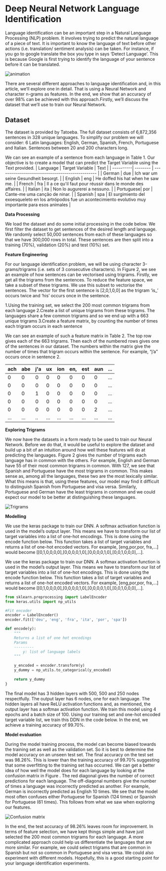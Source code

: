 # Deep Neural Network Language Identification

Language identification can be an important step in a Natural Language Processing (NLP) problem. It involves trying to predict the natural language of a piece of text. It is important to know the language of text before other actions (i.e. translation/ sentiment analysis) can be taken. For instance, if you go to google translate the box you type in says ‘Detect Language’. This is because Google is first trying to identify the language of your sentence before it can be translated.

![animation](/images/animation.gif)

There are several different approaches to language identification and, in this article, we’ll explore one in detail. That is using a Neural Network and character n-grams as features. In the end, we show that an accuracy of over 98% can be achieved with this approach.Firstly, we’ll discuss the dataset that we’ll use to train our Neural Network.



## Dataset

The dataset is provided by Tatoeba. The full dataset consists of 6,872,356 sentences in 328 unique languages. To simplify our problem we will consider:
6 Latin languages: English, German, Spanish, French, Portuguese and Italian.
Sentences between 20 and 200 characters long.

We can see an example of a sentence from each language in Table 1. Our objective is to create a model that can predict the Target Variable using the Text provided.
| Language  | Target Variable  |      Text      |
| ----------| -------- | ------------------------------------------------- |
| German    | due      | Ich war um seine Gesundheit besorgt.              |
| English   | eng      | He doffed his hat when he saw me.                 |
| French    | fra      | Il a ce qu'il faut pour réussir dans le monde  des affaires.  |
| Italian   | ita      | Non lo augurerei a nessuno.                       |
| Portuguese| por      | Cante-me uma canção de ninar.                     |
| Spanish   | spa      | El surgimiento del exoesqueleto en los artrópodos  fue un acontecimiento evolutivo muy importante para esos animales |

**Data Processing**

We load the dataset and do some initial processing in the code below. We first filter the dataset to get sentences of the desired length and language. We randomly select 50,000 sentences from each of these languages so that we have 300,000 rows in total. These sentences are then split into a training (70%), validation (20%) and test (10%) set.

**Feature Engineering**

For our language identification problem, we will be using character 3-grams/trigrams (i.e. sets of 3 consecutive characters). In Figure 2, we see an example of how sentences can be vectorised using trigrams. Firstly, we get all the trigrams from the sentences. To reduce the feature space, we take a subset of these trigrams. We use this subset to vectorise the sentences. The vector for the first sentence is [2,0,1,0,0] as the trigram ‘is_’ occurs twice and ‘his’ occurs once in the sentence.

1.Using the training set, we select the 200 most common trigrams from each language
2.Create a list of unique trigrams from these trigrams. The languages share a few common trigrams and so we end up with a 663 unique trigrams
3.Create a feature matrix, by counting the number of times each trigram occurs in each sentence

We can see an example of such a feature matrix in Table 2. The top row gives each of the 663 trigrams. Then each of the numbered rows gives one of the sentences in our dataset. The numbers within the matrix give the number of times that trigram occurs within the sentence. For example, “j’a” occurs once in sentence 2.

|ach  |abe  |  j'a |   ux | ion | en, | est | aun | ...|  
| ---- |----| -----|------|---- |-----|-----|-----|----|
|0 | 0 | 0 | 0 | 0 | 0 | 0| 0 | ... |
|0 | 0 | 0 | 0 | 0 | 0 | 0| 0 | ... |
|0 | 0 | 1 | 0 | 0 | 0 | 0| 0 | ... |
|0 | 0 | 0 | 0 | 0 | 0 | 0| 0 | ... |
|0 | 0 | 0 | 0 | 0 | 0 | 0| 2 | ... |
|... | ... | .. | ... | ... | ... | ...| ... | ... |

**Exploring Trigrams**

We now have the datasets in a form ready to be used to train our Neural Network. Before we do that, it would be useful to explore the dataset and build up a bit of an intuition around how well these features will do at predicting the languages. Figure 2 gives the number of trigrams each language has in common with the others. For example, English and German have 55 of their most common trigrams in common.
With 127, we see that Spanish and Portuguese have the most trigrams in common. This makes sense as, among all the languages, these two are the most lexically similar. What this means is that, using these features, our model may find it difficult to distinguish Spanish from Portuguese and visa versa. Similarly, Portuguese and German have the least trigrams in common and we could expect our model to be better at distinguishing these languages.

![Trigrams](/images/trigram.png)

**Modelling**

We use the keras package to train our DNN. A softmax activation function is used in the model’s output layer. This means we have to transform our list of target variables into a list of one-hot encodings. This is done using the encode function below. This function takes a list of target variables and returns a list of one-hot encoded vectors. For example, [eng,por,por, fra,…] would become [[0,1,0,0,0,0],[0,0,0,0,1,0],[0,0,0,0,1,0],[0,0,1,0,0,0],…].

We use the keras package to train our DNN. A softmax activation function is used in the model’s output layer. This means we have to transform our list of target variables into a list of one-hot encodings. This is done using the encode function below. This function takes a list of target variables and returns a list of one-hot encoded vectors. For example, [eng,por,por, fra,…] would become [[0,1,0,0,0,0],[0,0,0,0,1,0],[0,0,0,0,1,0],[0,0,1,0,0,0],…].

```python
from sklearn.preprocessing import LabelEncoder
from keras.utils import np_utils

#Fit encoder
encoder = LabelEncoder()
encoder.fit(['deu', 'eng', 'fra', 'ita', 'por', 'spa'])

def encode(y):
    """
    Returns a list of one hot encodings
    Params
    ---------
        y: list of language labels
    """
    
    y_encoded = encoder.transform(y)
    y_dummy = np_utils.to_categorical(y_encoded)
    
    return y_dummy
}
```
The final model has 3 hidden layers with 500, 500 and 250 nodes respectfully. The output layer has 6 nodes, one for each language. The hidden layers all have ReLU activation functions and, as mentioned, the output layer has a softmax activation function. We train this model using 4 epochs and a batch size of 100. Using our training set and one-hot encoded target variable list, we train this DDN in the code below. In the end, we achieve a training accuracy of 99.70%.


**Model evaluation**

During the model training process, the model can become biased towards the training set as well as the validation set. So it is best to determine the model accuracy on an unseen test set. The final accuracy on the test set was 98.26%. This is lower than the training accuracy of 99.70% suggesting that some overfitting to the training set has occurred.
We can get a better idea of how well the model does for each language by looking at the confusion matrix in Figure . The red diagonal gives the number of correct predictions for each language. The off-diagonal numbers give the number of times a language was incorrectly predicted as another. For example, German is incorrectly predicted as English 10 times. We see that the model most often confuses either Portuguese for Spanish (124 times) or Spanish for Portuguese (61 times). This follows from what we saw when exploring our features.

![Confusion matrix](/images/confusion.png)

In the end, the test accuracy of 98.26% leaves room for improvement. In terms of feature selection, we have kept things simple and have just selected the 200 most common trigrams for each language. A more complicated approach could help us differentiate the languages that are more similar. For example, we could select trigrams that are common in Spanish but not so common in Portuguese and visa versa. We could also experiment with different models. Hopefully, this is a good starting point for your language identification experiments.


